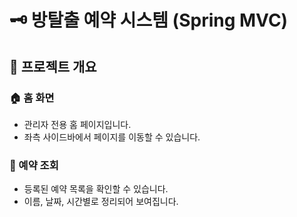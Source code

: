 # 🗝 방탈출 예약 시스템 (Spring MVC)

## 🎯 프로젝트 개요

### 🏠 홈 화면
- 관리자 전용 홈 페이지입니다.
- 좌측 사이드바에서 페이지를 이동할 수 있습니다.

### 📅 예약 조회
- 등록된 예약 목록을 확인할 수 있습니다.
- 이름, 날짜, 시간별로 정리되어 보여집니다.
